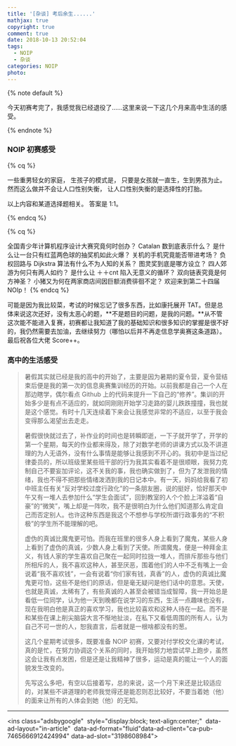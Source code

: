 ```yaml
---
title: '[杂谈] 考后余生......'
mathjax: true
copyright: true
comment: true
date: 2018-10-13 20:52:04
tags:
  - NOIP
  - 杂谈
categories: NOIP
photo:
---
```


{% note default %}

今天初赛考完了，我感觉我已经退役了......这里来说一下这几个月来高中生活的感受。

{% endnote %}

<!-- more -->

### NOIP 初赛感受

{% cq %}

一些重男轻女的家庭，
生孩子的模式是，
只要是女孩就一直生，生到男孩为止。
然而这么做并不会让人口性别失衡，
让人口性别失衡的是选择性的打胎。

以上内容和某道选择题相关。
答案是 1:1。

{% endcq %}

{% cq %}

全国青少年计算机程序设计大赛究竟何时创办？
Catalan 数到底表示什么？
是什么让一台只有红蓝两色球的抽奖机如此火爆？
关机的手机究竟能否带进考场？
负权回路与 Dijkstra 算法有什么不为人知的关系？
图灵奖到底是哪方设立？
四人郊游为何只有两人如约？
是什么让 ＋＋cnt 陷入无意义的循环？
双向链表究竟是何方神圣？
小猪又为何在两家商店间因巨额消费徘徊不定？
欢迎来到第二十四届 NOIp！
{% endcq %}

可能是因为我比较菜，考试的时候忘记了很多东西，比如康托展开 TAT。但是总体来说这次还好，没有太恶心的题，**不是题目的问题，是我的问题。**从不管这次能不能进入复赛，初赛都让我知道了我的基础知识和很多知识的掌握是很不好的，我仍然需要去加油，去继续努力（哪怕以后并不再走信息学奥赛这条道路）。最后祝各位大佬 Score++。

### 高中的生活感受

> 暑假其实就已经是我的高中的开始了，主要是因为暑期的夏令营，夏令营结束后便是我的第一次的信息奥赛集训经历的开始。以前我都是自己一个人在那边瞎学，偶尔看点 Github 上的代码来提升一下自己的“修养”。集训的开始多少是有点不适应的，就如同刚刚开始学习走路的婴儿跌跌撞撞，我也就是这个感觉。有时十几天连续着下来会让我感觉非常的不适应，以至于我会变得那么渴望出去走走。
>
> 暑假很快就过去了，补作业的时间也是转瞬即逝，一下子就开学了，开学的第一个星期，每天的作业都来得及，除了对数学老师的讲课方式以及不讲道理的为人无语外，没有什么事情是能够让我感到不开心的。我初中是当过纪律委员的，所以班级里某些班干部的行为我其实看着不是很顺眼，我努力克制自己不要妄加评论，这不关我的事，我也确实做到了，但为了发泄我的情绪，我也不得不把那些情绪泼洒到我的日记本中。有一天，妈妈给我看了初中班主任有关“反对学校过度行政化”的一条朋友圈，说的挺好，恰好那天中午又有一堆人去参加什么“学生会面试”，回到教室的人个个脸上洋溢着“自豪”的“微笑”，嘴上却是一阵吹，我不是很明白为什么他们知道那么肯定自己而否定别人。也许这种东西是我这个不想参与学校所谓行政事务的“不积极”的学生所不能理解的吧。
>
> 虚伪的真诚比魔鬼更可怕。而我在班里的很多人身上看到了魔鬼，某些人身上看到了虚伪的真诚，少数人身上看到了天使。所谓魔鬼，便是一种拜金主义，有钱人家的学生喜欢自己聚在一起同时拉拢一堆人，而排斥那些与他们所相斥的人，我不喜欢这种人，甚至厌恶，围着他们的人中不乏有嘴上一会说着“我不喜欢钱”，一会有说着“你们家有钱，真香”的人，虚伪的真诚比魔鬼更可怕，这些不是他们的原话，但是毫无疑问是他们话中的意思。天使，也就是真诚，太稀有了，有些真诚的人甚至会被错当成智障，我一开始总是看低一位同学，认为他一天到晚都在说学习的东西，生活一点趣味也没有，现在我明白他是真正的喜欢学习，我也比较喜欢和这种人待在一起。而不是和某些在课上削尖脑袋大言不惭地扯淡，在私下又看低周围的所有人，认为自己不可一世的人，恕我直言，后者就是一根啥都没有的葱。
>
> 这几个星期考试很多，既要准备 NOIP 初赛，又要对付学校文化课的考试，真的是忙，在努力协调这个关系的同时，我开始努力地尝试早上跑步，虽然这会让我有点发困，但是还是让我精神了很多，运动是真的能让一个人的面貌发生改变的。
>
> 先写这么多吧，有空以后接着写，总的来说，这一个月下来还是比较适应的，对某些不讲道理的老师我觉得还是能忍则忍比较好，不要当着她（他）的面来让所有的人体会到她（他）的无知。

---

<script async src="//pagead2.googlesyndication.com/pagead/js/adsbygoogle.js"></script>
<ins class="adsbygoogle"
​     style="display:block; text-align:center;"
​     data-ad-layout="in-article"
​     data-ad-format="fluid"
​     data-ad-client="ca-pub-7465666912424994"
​     data-ad-slot="3198608984"></ins>
<script>
     (adsbygoogle = window.adsbygoogle || []).push({});
</script>

<br/>